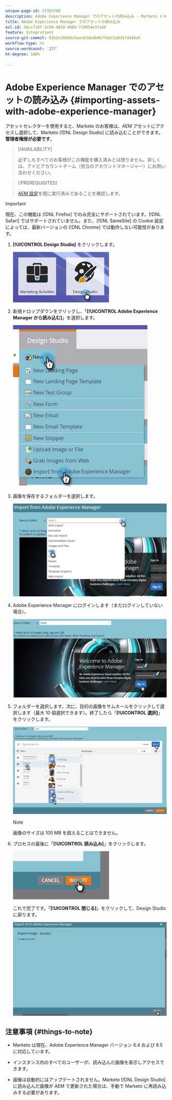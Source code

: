 ```yaml
---
unique-page-id: 37355768
description: Adobe Experience Manager でのアセットの読み込み - Marketo ドキュメント - 製品ドキュメント
title: Adobe Experience Manager でのアセットの読み込み
exl-id: 56ccf38f-3c99-4018-9989-719854e37a20
feature: Integrations
source-git-commit: 02b2e39580c5eac63de4b4b7fdaf2a835fdd4ba5
workflow-type: ht
source-wordcount: '227'
ht-degree: 100%

---
```


# Adobe Experience Manager でのアセットの読み込み {#importing-assets-with-adobe-experience-manager}

アセットセレクターを使用すると、Marketo のお客様は、AEM アセットにアクセスし選択して、Marketo [!DNL Design Studio] に読み込むことができます。**管理者権限が必要です**。

>[!AVAILABILITY]
>
>必ずしもすべてのお客様がこの機能を購入済みとは限りません。詳しくは、アドビアカウントチーム（担当のアカウントマネージャー）にお問い合わせください。

>[!PREREQUISITES]
>
>[AEM 設定](/help/marketo/product-docs/core-marketo-concepts/miscellaneous/configuring-adobe-experience-manager-integration.md)を既に実行済みであることを確認します。

>[!IMPORTANT]
>
>現在、この機能は [!DNL Firefox] でのみ完全にサポートされています。[!DNL Safari] ではサポートされていません。また、[!DNL SameSite] の Cookie 設定によっては、最新バージョンの [!DNL Chrome] では動作しない可能性があります。

1. **[!UICONTROL Design Studio]** をクリックします。

   ![](assets/importing-assets-with-adobe-experience-manager-1.png)

1. 新規ドロップダウンをクリックし、「**[!UICONTROL Adobe Experience Manager から読み込む]**」を選択します。

   ![](assets/importing-assets-with-adobe-experience-manager-2.png)

1. 画像を保存するフォルダーを選択します。

   ![](assets/importing-assets-with-adobe-experience-manager-3.png)

1. Adobe Experience Manager にログインします（まだログインしていない場合）。

   ![](assets/importing-assets-with-adobe-experience-manager-4.png)

1. フォルダーを選択します。次に、目的の画像をサムネールをクリックして選択します（最大 10 個選択できます）。終了したら「**[!UICONTROL 選択]**」をクリックします。

   ![](assets/importing-assets-with-adobe-experience-manager-5.png)

   >[!NOTE]
   >
   >画像のサイズは 100 MB を超えることはできません。

1. プロセスの最後に「**[!UICONTROL 読み込み]**」をクリックします。

   ![](assets/importing-assets-with-adobe-experience-manager-6.png)

   これで完了です。「**[!UICONTROL 閉じる]**」をクリックして、Design Studio に戻ります。

   ![](assets/importing-assets-with-adobe-experience-manager-7.png)

## 注意事項 {#things-to-note}

* Marketo は現在、Adobe Experience Manager バージョン 6.4 および 6.5 に対応しています。

* インスタンス内のすべてのユーザーが、読み込んだ画像を表示しアクセスできます。

* 画像は自動的にはアップデートされません。Marketo [!DNL Design Studio] に読み込んだ画像が AEM で更新された場合は、手動で Marketo に再読み込みする必要があります。
